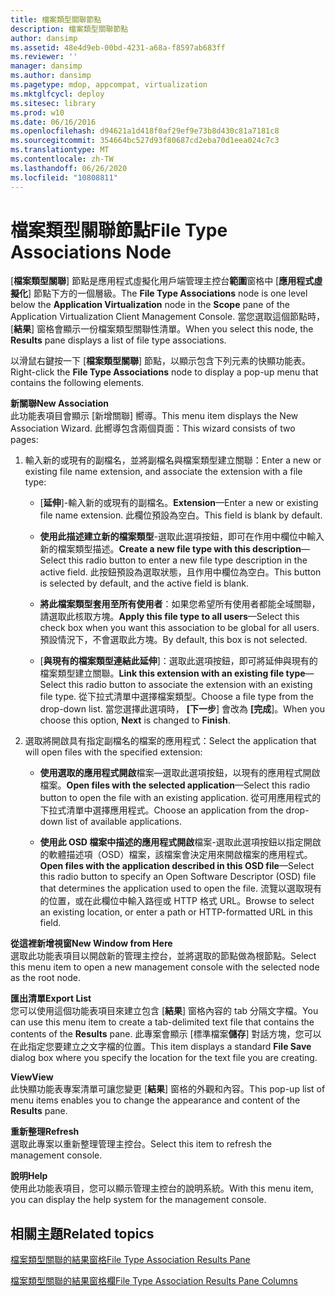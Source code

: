 ```yaml
---
title: 檔案類型關聯節點
description: 檔案類型關聯節點
author: dansimp
ms.assetid: 48e4d9eb-00bd-4231-a68a-f8597ab683ff
ms.reviewer: ''
manager: dansimp
ms.author: dansimp
ms.pagetype: mdop, appcompat, virtualization
ms.mktglfcycl: deploy
ms.sitesec: library
ms.prod: w10
ms.date: 06/16/2016
ms.openlocfilehash: d94621a1d418f0af29ef9e73b8d430c81a7181c8
ms.sourcegitcommit: 354664bc527d93f80687cd2eba70d1eea024c7c3
ms.translationtype: MT
ms.contentlocale: zh-TW
ms.lasthandoff: 06/26/2020
ms.locfileid: "10808811"
---
```

# <span data-ttu-id="b399b-103">檔案類型關聯節點</span><span class="sxs-lookup"><span data-stu-id="b399b-103">File Type Associations Node</span></span>


<span data-ttu-id="b399b-104">[**檔案類型關聯**] 節點是應用程式虛擬化用戶端管理主控台**範圍**窗格中 [**應用程式虛擬化**] 節點下方的一個層級。</span><span class="sxs-lookup"><span data-stu-id="b399b-104">The **File Type Associations** node is one level below the **Application Virtualization** node in the **Scope** pane of the Application Virtualization Client Management Console.</span></span> <span data-ttu-id="b399b-105">當您選取這個節點時，[**結果**] 窗格會顯示一份檔案類型關聯性清單。</span><span class="sxs-lookup"><span data-stu-id="b399b-105">When you select this node, the **Results** pane displays a list of file type associations.</span></span>

<span data-ttu-id="b399b-106">以滑鼠右鍵按一下 [**檔案類型關聯**] 節點，以顯示包含下列元素的快顯功能表。</span><span class="sxs-lookup"><span data-stu-id="b399b-106">Right-click the **File Type Associations** node to display a pop-up menu that contains the following elements.</span></span>

<a href="" id="new-association"></a>**<span data-ttu-id="b399b-107">新關聯</span><span class="sxs-lookup"><span data-stu-id="b399b-107">New Association</span></span>**  
<span data-ttu-id="b399b-108">此功能表項目會顯示 [新增關聯] 嚮導。</span><span class="sxs-lookup"><span data-stu-id="b399b-108">This menu item displays the New Association Wizard.</span></span> <span data-ttu-id="b399b-109">此嚮導包含兩個頁面：</span><span class="sxs-lookup"><span data-stu-id="b399b-109">This wizard consists of two pages:</span></span>

1.  <span data-ttu-id="b399b-110">輸入新的或現有的副檔名，並將副檔名與檔案類型建立關聯：</span><span class="sxs-lookup"><span data-stu-id="b399b-110">Enter a new or existing file name extension, and associate the extension with a file type:</span></span>

    -   <span data-ttu-id="b399b-111">[**延伸**]-輸入新的或現有的副檔名。</span><span class="sxs-lookup"><span data-stu-id="b399b-111">**Extension**—Enter a new or existing file name extension.</span></span> <span data-ttu-id="b399b-112">此欄位預設為空白。</span><span class="sxs-lookup"><span data-stu-id="b399b-112">This field is blank by default.</span></span>

    -   <span data-ttu-id="b399b-113">**使用此描述建立新的檔案類型**-選取此選項按鈕，即可在作用中欄位中輸入新的檔案類型描述。</span><span class="sxs-lookup"><span data-stu-id="b399b-113">**Create a new file type with this description**—Select this radio button to enter a new file type description in the active field.</span></span> <span data-ttu-id="b399b-114">此按鈕預設為選取狀態，且作用中欄位為空白。</span><span class="sxs-lookup"><span data-stu-id="b399b-114">This button is selected by default, and the active field is blank.</span></span>

    -   <span data-ttu-id="b399b-115">**將此檔案類型套用至所有使用者**：如果您希望所有使用者都能全域關聯，請選取此核取方塊。</span><span class="sxs-lookup"><span data-stu-id="b399b-115">**Apply this file type to all users**—Select this check box when you want this association to be global for all users.</span></span> <span data-ttu-id="b399b-116">預設情況下，不會選取此方塊。</span><span class="sxs-lookup"><span data-stu-id="b399b-116">By default, this box is not selected.</span></span>

    -   <span data-ttu-id="b399b-117">[**與現有的檔案類型連結此延伸**]：選取此選項按鈕，即可將延伸與現有的檔案類型建立關聯。</span><span class="sxs-lookup"><span data-stu-id="b399b-117">**Link this extension with an existing file type**—Select this radio button to associate the extension with an existing file type.</span></span> <span data-ttu-id="b399b-118">從下拉式清單中選擇檔案類型。</span><span class="sxs-lookup"><span data-stu-id="b399b-118">Choose a file type from the drop-down list.</span></span> <span data-ttu-id="b399b-119">當您選擇此選項時， **[下一步**] 會改為 **[完成**]。</span><span class="sxs-lookup"><span data-stu-id="b399b-119">When you choose this option, **Next** is changed to **Finish**.</span></span>

2.  <span data-ttu-id="b399b-120">選取將開啟具有指定副檔名的檔案的應用程式：</span><span class="sxs-lookup"><span data-stu-id="b399b-120">Select the application that will open files with the specified extension:</span></span>

    -   <span data-ttu-id="b399b-121">**使用選取的應用程式開啟**檔案—選取此選項按鈕，以現有的應用程式開啟檔案。</span><span class="sxs-lookup"><span data-stu-id="b399b-121">**Open files with the selected application**—Select this radio button to open the file with an existing application.</span></span> <span data-ttu-id="b399b-122">從可用應用程式的下拉式清單中選擇應用程式。</span><span class="sxs-lookup"><span data-stu-id="b399b-122">Choose an application from the drop-down list of available applications.</span></span>

    -   <span data-ttu-id="b399b-123">**使用此 OSD 檔案中描述的應用程式開啟**檔案-選取此選項按鈕以指定開啟的軟體描述項（OSD）檔案，該檔案會決定用來開啟檔案的應用程式。</span><span class="sxs-lookup"><span data-stu-id="b399b-123">**Open files with the application described in this OSD file**—Select this radio button to specify an Open Software Descriptor (OSD) file that determines the application used to open the file.</span></span> <span data-ttu-id="b399b-124">流覽以選取現有的位置，或在此欄位中輸入路徑或 HTTP 格式 URL。</span><span class="sxs-lookup"><span data-stu-id="b399b-124">Browse to select an existing location, or enter a path or HTTP-formatted URL in this field.</span></span>

<a href="" id="new-window-from-here"></a>**<span data-ttu-id="b399b-125">從這裡新增視窗</span><span class="sxs-lookup"><span data-stu-id="b399b-125">New Window from Here</span></span>**  
<span data-ttu-id="b399b-126">選取此功能表項目以開啟新的管理主控台，並將選取的節點做為根節點。</span><span class="sxs-lookup"><span data-stu-id="b399b-126">Select this menu item to open a new management console with the selected node as the root node.</span></span>

<a href="" id="export-list"></a>**<span data-ttu-id="b399b-127">匯出清單</span><span class="sxs-lookup"><span data-stu-id="b399b-127">Export List</span></span>**  
<span data-ttu-id="b399b-128">您可以使用這個功能表項目來建立包含 [**結果**] 窗格內容的 tab 分隔文字檔。</span><span class="sxs-lookup"><span data-stu-id="b399b-128">You can use this menu item to create a tab-delimited text file that contains the contents of the **Results** pane.</span></span> <span data-ttu-id="b399b-129">此專案會顯示 [標準檔案**儲存**] 對話方塊，您可以在此指定您要建立之文字檔的位置。</span><span class="sxs-lookup"><span data-stu-id="b399b-129">This item displays a standard **File Save** dialog box where you specify the location for the text file you are creating.</span></span>

<a href="" id="view"></a>**<span data-ttu-id="b399b-130">View</span><span class="sxs-lookup"><span data-stu-id="b399b-130">View</span></span>**  
<span data-ttu-id="b399b-131">此快顯功能表專案清單可讓您變更 [**結果**] 窗格的外觀和內容。</span><span class="sxs-lookup"><span data-stu-id="b399b-131">This pop-up list of menu items enables you to change the appearance and content of the **Results** pane.</span></span>

<a href="" id="refresh"></a>**<span data-ttu-id="b399b-132">重新整理</span><span class="sxs-lookup"><span data-stu-id="b399b-132">Refresh</span></span>**  
<span data-ttu-id="b399b-133">選取此專案以重新整理管理主控台。</span><span class="sxs-lookup"><span data-stu-id="b399b-133">Select this item to refresh the management console.</span></span>

<a href="" id="help"></a>**<span data-ttu-id="b399b-134">說明</span><span class="sxs-lookup"><span data-stu-id="b399b-134">Help</span></span>**  
<span data-ttu-id="b399b-135">使用此功能表項目，您可以顯示管理主控台的說明系統。</span><span class="sxs-lookup"><span data-stu-id="b399b-135">With this menu item, you can display the help system for the management console.</span></span>

## <span data-ttu-id="b399b-136">相關主題</span><span class="sxs-lookup"><span data-stu-id="b399b-136">Related topics</span></span>


[<span data-ttu-id="b399b-137">檔案類型關聯的結果窗格</span><span class="sxs-lookup"><span data-stu-id="b399b-137">File Type Association Results Pane</span></span>](file-type-association-results-pane.md)

[<span data-ttu-id="b399b-138">檔案類型關聯的結果窗格欄</span><span class="sxs-lookup"><span data-stu-id="b399b-138">File Type Association Results Pane Columns</span></span>](file-type-association-results-pane-columns.md)

 

 





